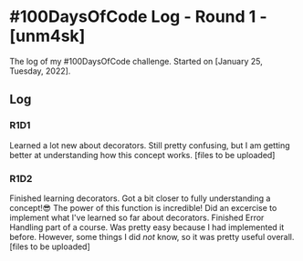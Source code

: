 # #100DaysOfCode Log - Round 1 - [unm4sk]

The log of my #100DaysOfCode challenge. Started on [January 25, Tuesday, 2022].

## Log

### R1D1 
Learned a lot new about decorators. Still pretty confusing, but I am getting better at understanding how this concept works. [files to be uploaded]

### R1D2
Finished learning decorators. Got a bit closer to fully understanding a concept!😎 The power of this function is incredible! Did an excercise to implement what I've learned so far about decorators.
Finished Error Handling part of a course. Was pretty easy because I had implemented it before. However, some things I did *not* know, so it was pretty useful overall. [files to be uploaded]
